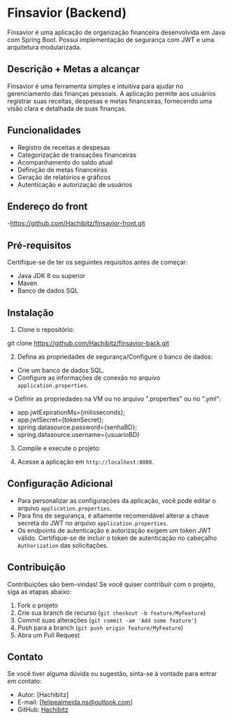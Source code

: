 # Finsavior (Backend)

Finsavior é uma aplicação de organização financeira desenvolvida em Java com Spring Boot. Possui implementação de segurança com JWT e uma arquitetura modularizada.

## Descrição + Metas a alcançar

Finsavior é uma ferramenta simples e intuitiva para ajudar no gerenciamento das finanças pessoais. A aplicação permite aos usuários registrar suas receitas, despesas e metas financeiras, fornecendo uma visão clara e detalhada de suas finanças.

## Funcionalidades

- Registro de receitas e despesas
- Categorização de transações financeiras
- Acompanhamento do saldo atual
- Definição de metas financeiras
- Geração de relatórios e gráficos
- Autenticação e autorização de usuários

## Endereço do front

-https://github.com/Hachibitz/finsavior-front.git

## Pré-requisitos

Certifique-se de ter os seguintes requisitos antes de começar:

- Java JDK 8 ou superior
- Maven
- Banco de dados SQL

## Instalação

1. Clone o repositório:

git clone https://github.com/Hachibitz/finsavior-back.git


2. Defina as propriedades de segurança/Configure o banco de dados:

- Crie um banco de dados SQL.
- Configure as informações de conexão no arquivo `application.properties`.

-> Definir as propriedades na VM ou no arquivo ".properties" ou no ".yml": 
* app.jwtExpirationMs={milisseconds}; 
* app.jwtSecret={tokenSecret}; 
* spring.datasource.password={senhaBD};
* spring.datasource.username={usuarioBD}


3. Compile e execute o projeto:

4. Acesse a aplicação em `http://localhost:8080`.

## Configuração Adicional

- Para personalizar as configurações da aplicação, você pode editar o arquivo `application.properties`.
- Para fins de segurança, é altamente recomendável alterar a chave secreta do JWT no arquivo `application.properties`.
- Os endpoints de autenticação e autorização exigem um token JWT válido. Certifique-se de incluir o token de autenticação no cabeçalho `Authorization` das solicitações.

## Contribuição

Contribuições são bem-vindas! Se você quiser contribuir com o projeto, siga as etapas abaixo:

1. Fork o projeto
2. Crie sua branch de recurso (`git checkout -b feature/MyFeature`)
3. Commit suas alterações (`git commit -am 'Add some feature'`)
4. Push para a branch (`git push origin feature/MyFeature`)
5. Abra um Pull Request

## Contato

Se você tiver alguma dúvida ou sugestão, sinta-se à vontade para entrar em contato:

- Autor: [Hachibitz]
- E-mail: [felipealmeida.ns@outlook.com]
- GitHub: [Hachibitz](https://github.com/Hachibitz)